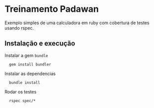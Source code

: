 # Treinamento Padawan

Exemplo simples de uma calculadora em ruby com cobertura de testes usando rspec.

## Instalação e execução

Instalar a gem `bundle`

```
  gem install bundler
```

Instalar as dependencias

```
  bundle install
```

Rodar os testes

```
  rspec spec/*
```
